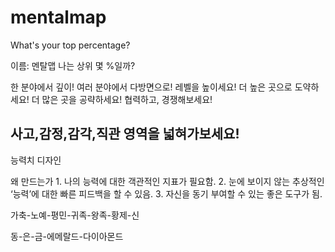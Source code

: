 # mentalmap

What's your top percentage?

이름: 멘탈맵
나는 상위 몇 %일까?

한 분야에서 깊이!
여러 분야에서 다방면으로!
레벨을 높이세요!
더 높은 곳으로 도약하세요!
더 많은 곳을 공략하세요!
협력하고, 경쟁해보세요!

## 사고,감정,감각,직관 영역을 넓혀가보세요!

능력치 디자인

왜 만드는가 1. 나의 능력에 대한 객관적인 지표가 필요함. 2. 눈에 보이지 않는 추상적인 ‘능력’에 대한 빠른 피드백을 할 수 있음. 3. 자신을 동기 부여할 수 있는 좋은 도구가 됨.

가축-노예-평민-귀족-왕족-황제-신

동-은-금-에메랄드-다이아몬드
